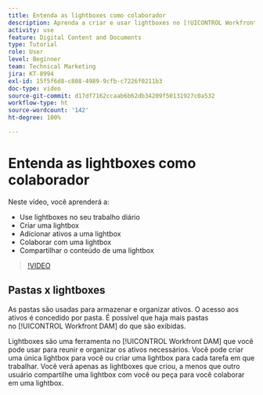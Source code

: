 ```yaml
---
title: Entenda as lightboxes como colaborador
description: Aprenda a criar e usar lightboxes no [!UICONTROL Workfront DAM].
activity: use
feature: Digital Content and Documents
type: Tutorial
role: User
level: Beginner
team: Technical Marketing
jira: KT-8994
exl-id: 15f5f6d8-c808-4989-9cfb-c7226f0211b3
doc-type: video
source-git-commit: d17df7162ccaab6b62db34209f50131927c0a532
workflow-type: ht
source-wordcount: '142'
ht-degree: 100%

---
```


# Entenda as lightboxes como colaborador

Neste vídeo, você aprenderá a:

* Use lightboxes no seu trabalho diário
* Criar uma lightbox
* Adicionar ativos a uma lightbox
* Colaborar com uma lightbox
* Compartilhar o conteúdo de uma lightbox

>[!VIDEO](https://video.tv.adobe.com/v/3432538/?quality=12&learn=on&enablevpops&captions=por_br)

## Pastas x lightboxes

As pastas são usadas para armazenar e organizar ativos. O acesso aos ativos é concedido por pasta. É possível que haja mais pastas no [!UICONTROL Workfront DAM] do que são exibidas.

Lightboxes são uma ferramenta no [!UICONTROL Workfront DAM] que você pode usar para reunir e organizar os ativos necessários. Você pode criar uma única lightbox para você ou criar uma lightbox para cada tarefa em que trabalhar. Você verá apenas as lightboxes que criou, a menos que outro usuário compartilhe uma lightbox com você ou peça para você colaborar em uma lightbox.
